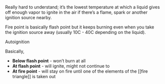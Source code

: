 Really hard to understand; it’s the lowest temperature at which a liquid gives off enough vapor to ignite in the air if there’s a flame, spark or another ignition source nearby.

Fire point is basically flash point but it keeps burning even when you take the ignition source away (usually 10C - 40C depending on the liquid).

Autoignition 

Basically, 

 - **Below flash point** - won’t burn at all
 - **At flash point** - will ignite, might not continue to
 - **At fire point** - will stay on fire until one of the elements of the [[fire triangle]] is taken out